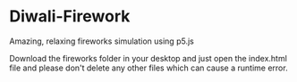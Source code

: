 # Diwali-Firework
Amazing, relaxing fireworks simulation using p5.js

Download the fireworks folder in your desktop and just open the index.html file and please don't delete any other files which can cause a runtime error.
